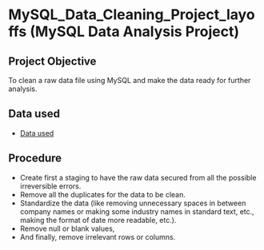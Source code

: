 # MySQL_Data_Cleaning_Project_layoffs (MySQL Data Analysis Project)
## Project Objective
To clean a raw data file using MySQL and make the data ready for further analysis.
## Data used
- <a href = "https://github.com/pagonzales/MySQL_Data_Cleaning_Project_layoffs/blob/main/layoffs%20raw%20data.csv">Data used</a>
## Procedure
- Create first a staging to have the raw data secured from all the possible irreversible errors.
- Remove all the duplicates for the data to be clean.
- Standardize the data (like removing unnecessary spaces in between company names or making some industry names in standard text, etc., making the format of date more readable, etc.).
- Remove null or blank values,
- And finally, remove irrelevant rows or columns.
